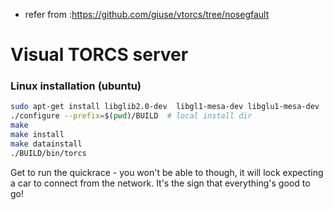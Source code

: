 * refer from :https://github.com/giuse/vtorcs/tree/nosegfault
# Visual TORCS server

### Linux installation (ubuntu)

```bash
sudo apt-get install libglib2.0-dev  libgl1-mesa-dev libglu1-mesa-dev  freeglut3-dev  libplib-dev  libopenal-dev libalut-dev libxi-dev libxmu-dev libxrender-dev  libxrandr-dev libpng12-dev 
./configure --prefix=$(pwd)/BUILD  # local install dir
make
make install
make datainstall
./BUILD/bin/torcs
```

Get to run the quickrace - you won't be able to though, it will lock expecting a car to connect from the network. It's the sign that everything's good to go!


